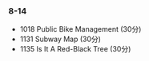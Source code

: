 ### 8-14

* 1018 Public Bike Management (30分)
* 1131 Subway Map (30分)
* 1135 Is It A Red-Black Tree (30分)

